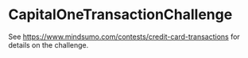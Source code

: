 # CapitalOneTransactionChallenge
See https://www.mindsumo.com/contests/credit-card-transactions for details on the challenge.
